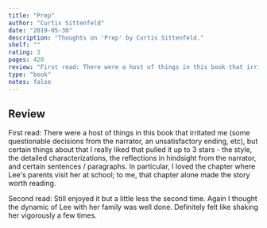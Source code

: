 ```yaml
---
title: "Prep"
author: "Curtis Sittenfeld"
date: "2019-05-30"
description: "Thoughts on 'Prep' by Curtis Sittenfeld."
shelf: ""
rating: 3
pages: 420
review: "First read: There were a host of things in this book that irritated me (some questionable decisions from the narrator, an unsatisfactory ending, etc), but certain things about that I really liked that pulled it up to 3 stars - the style, the detailed characterizations, the reflections in hindsight from the narrator, and certain sentences / paragraphs. In particular, I loved the chapter where Lee's parents visit her at school; to me, that chapter alone made the story worth reading.<br/><br/>Second read: Still enjoyed it but a little less the second time. Again I thought the dynamic of Lee with her family was well done. Definitely felt like shaking her vigorously a few times."
type: "book"
notes: false
---
```


## Review

First read: There were a host of things in this book that irritated me (some questionable decisions from the narrator, an unsatisfactory ending, etc), but certain things about that I really liked that pulled it up to 3 stars - the style, the detailed characterizations, the reflections in hindsight from the narrator, and certain sentences / paragraphs. In particular, I loved the chapter where Lee's parents visit her at school; to me, that chapter alone made the story worth reading.

Second read: Still enjoyed it but a little less the second time. Again I thought the dynamic of Lee with her family was well done. Definitely felt like shaking her vigorously a few times.
